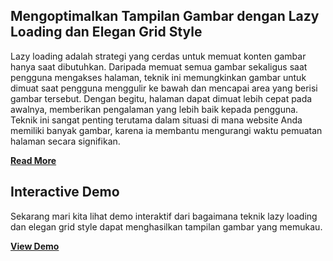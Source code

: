 <h2>Mengoptimalkan Tampilan Gambar dengan Lazy Loading dan Elegan Grid Style</h2>
<p>Lazy loading adalah strategi yang cerdas untuk memuat konten gambar hanya saat dibutuhkan. Daripada memuat semua gambar sekaligus saat pengguna mengakses halaman, teknik ini memungkinkan gambar untuk dimuat saat pengguna menggulir ke bawah dan mencapai area yang berisi gambar tersebut. Dengan begitu, halaman dapat dimuat lebih cepat pada awalnya, memberikan pengalaman yang lebih baik kepada pengguna. Teknik ini sangat penting terutama dalam situasi di mana website Anda memiliki banyak gambar, karena ia membantu mengurangi waktu pemuatan halaman secara signifikan.</p>
<a href="https://www.samuelpasaribu.com/2023/08/lazy-loading-elegan-grid-gambar.html"><b>Read More</b></a>
<h2>Interactive Demo</h2>
<p>Sekarang mari kita lihat demo interaktif dari bagaimana teknik lazy loading dan elegan grid style dapat menghasilkan tampilan gambar yang memukau.</p>
<a href="https://samuelpasaribu.github.io/lazyload/index.html"><b>View Demo</b></a>
